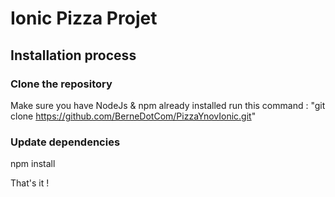 # Ionic Pizza Projet

## Installation process

### Clone the repository
Make sure you have NodeJs & npm already installed
run this command : "git clone https://github.com/BerneDotCom/PizzaYnovIonic.git"

### Update dependencies
npm install

That's it !
